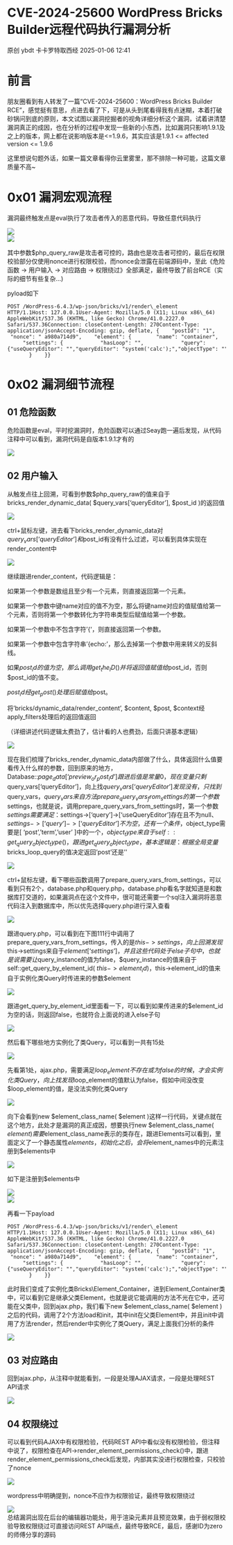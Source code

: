#  CVE-2024-25600 WordPress Bricks Builder远程代码执行漏洞分析   
原创 ybdt  卡卡罗特取西经   2025-01-06 12:41  
  
# 前言  
  
朋友圈看到有人转发了一篇“CVE-2024-25600：WordPress Bricks Builder RCE”，感觉挺有意思，点进去看了下，可是从头到尾看得我有点迷糊，本着打破砂锅问到底的原则，本文试图以漏洞挖掘者的视角详细分析这个漏洞，试着讲清楚漏洞真正的成因，也在分析的过程中发现一些新的小东西，比如漏洞只影响1.9.1及之上的版本，网上都在说影响版本是<=1.9.6，其实应该是1.9.1 <= affected version <= 1.9.6  
  
这里想说句题外话，如果一篇文章看得你云里雾里，那不排除一种可能，这篇文章质量不高~  
# 0x01 漏洞宏观流程  
  
漏洞最终触发点是eval执行了攻击者传入的恶意代码，导致任意代码执行  
  
![](https://mmbiz.qpic.cn/sz_mmbiz_png/6GUJytibkzlaAOtXQbA4DubGEQibc9tc2lBIRfsAWzrBPib7G4oqMjMxb5YJsoho5glNvWzBktibQUW2BN6mDXiaic5Q/640?wx_fmt=png&from=appmsg "")  
![](https://mmbiz.qpic.cn/sz_mmbiz_png/6GUJytibkzlaAOtXQbA4DubGEQibc9tc2lBIRfsAWzrBPib7G4oqMjMxb5YJsoho5glNvWzBktibQUW2BN6mDXiaic5Q/640?wx_fmt=png&from=appmsg "")  
  
其中参数$php_query_raw是攻击者可控的，路由也是攻击者可控的，最后在权限校验部分仅使用nonce进行权限校验，而nonce会泄露在前端源码中，至此《危险函数 -> 用户输入 -> 对应路由 -> 权限绕过》全部满足，最终导致了前台RCE（实际的细节有些复杂…)  
  
pyload如下  
```
POST /WordPress-6.4.3/wp-json/bricks/v1/render\_element HTTP/1.1Host: 127.0.0.1User-Agent: Mozilla/5.0 (X11; Linux x86\_64) AppleWebKit/537.36 (KHTML, like Gecko) Chrome/41.0.2227.0 Safari/537.36Connection: closeContent-Length: 270Content-Type: application/jsonAccept-Encoding: gzip, deflate, {    "postId": "1",    "nonce": " a980a714d9",    "element": {        "name": "container",        "settings": {            "hasLoop": "",            "query": {"useQueryEditor": "","queryEditor": "system('calc');","objectType": ""}        }    }}
```  
# 0x02 漏洞细节流程  
## 01 危险函数  
  
危险函数是eval，平时挖漏洞时，危险函数可以通过Seay跑一遍后发现，从代码注释中可以看到，漏洞代码是自版本1.9.1才有的  
  
![](https://mmbiz.qpic.cn/sz_mmbiz_png/6GUJytibkzlaAOtXQbA4DubGEQibc9tc2lOyIOmF0Iz87Tv4ibAApzSPIvd4hqcfibAGIIOibsBz2fqibpl37PjrVKnw/640?wx_fmt=png&from=appmsg "")  
## 02 用户输入  
  
从触发点往上回溯，可看到参数$php_query_raw的值来自于bricks_render_dynamic_data( $query_vars[‘queryEditor’], $post_id )的返回值  
  
![](https://mmbiz.qpic.cn/sz_mmbiz_png/6GUJytibkzlaAOtXQbA4DubGEQibc9tc2lKdayNaBl75Tibic5tRicgibgiaAeNYV3e12mm3jGMuyt5NaR5D8rYpvkBGw/640?wx_fmt=png&from=appmsg "")  
  
ctrl+鼠标左键，进去看下bricks_render_dynamic_data对$query_vars[‘queryEditor’]和$post_id有没有什么过滤，可以看到具体实现在render_content中  
  
![](https://mmbiz.qpic.cn/sz_mmbiz_png/6GUJytibkzlaAOtXQbA4DubGEQibc9tc2lKmCLib8gPMAKLJfJhxeaqI2f0erzZUVKstkKRxJACvo88yY0B1icQWnA/640?wx_fmt=png&from=appmsg "")  
  
继续跟进render_content，代码逻辑是：  
  
如果第一个参数是数组且至少有一个元素，则直接返回第一个元素。  
  
如果第一个参数中键name对应的值不为空，那么将键name对应的值赋值给第一个元素，否则将第一个参数转化为字符串类型后赋值给第一个参数。  
  
如果第一个参数中不包含字符’{‘，则直接返回第一个参数。  
  
如果第一个参数中包含字符串’{echo:’，那么去掉第一个参数中用来转义的反斜线。  
  
如果$post_id的值为空，那么调用get_the_ID()并将返回值赋值给$post_id，否则$post_id的值不变。  
  
$post_id经get_post()处理后赋值给$post。  
  
将’bricks/dynamic_data/render_content’, $content, $post, $context经apply_filters处理后的返回值返回  
  
（详细讲述代码逻辑太费劲了，估计看的人也费劲，后面只讲基本逻辑）  
  
![](https://mmbiz.qpic.cn/sz_mmbiz_png/6GUJytibkzlaAOtXQbA4DubGEQibc9tc2lFaM6DWrxt3icuiaTy333LBmIm4QJe1PSibCa5pYk3XQFIQ0iaa8CicMojVQ/640?wx_fmt=png&from=appmsg "")  
  
现在我们梳理了bricks_render_dynamic_data内部做了什么，具体返回什么值要看传入什么样的参数，回到原来的地方，Database::$page_data[‘preview_or_post_id’]跟进后值是常量0，现在变量只剩$query_vars[‘queryEditor’]，向上找$query_vars[‘queryEditor’]发现没有，只找到$query_vars，$query_vars来自方法prepare_query_vars_from_settings的第一个参数$settings，也就是说，调用prepare_query_vars_from_settings时，第一个参数$settings需要满足：$settings->[‘query’]->[‘useQueryEditor’]存在且不为null、$settings->[‘query’]->[‘queryEditor’]不为空，还有一个条件，$object_type需要是[ ‘post’,’term’,’user’ ]中的一个，$object_type来自于self::get_query_object_type()，跟进get_query_object_type，基本逻辑是：根据全局变量$bricks_loop_query的值决定返回’post’还是’’  
  
![](https://mmbiz.qpic.cn/sz_mmbiz_png/6GUJytibkzlaAOtXQbA4DubGEQibc9tc2lO1EDLujMlaEFgI2HVQcudt2XWFlsQMmVYXicymhhpRKpnicNwAkHR8Pw/640?wx_fmt=png&from=appmsg "")  
  
ctrl+鼠标左键，看下哪些函数调用了prepare_query_vars_from_settings，可以看到只有2个，database.php和query.php，database.php看名字就知道是和数据库打交道的，如果漏洞点在这个文件中，很可能还需要一个sql注入漏洞将恶意代码注入到数据库中，所以优先选择query.php进行深入查看  
  
![](https://mmbiz.qpic.cn/sz_mmbiz_png/6GUJytibkzlaAOtXQbA4DubGEQibc9tc2lGgvd3hG0I6nnzYZic47grKC6FXq9BqsNFmKPiaXhVEGuFXwg6f6C5Qkg/640?wx_fmt=png&from=appmsg "")  
  
跟进query.php，可以看到在下图111行中调用了prepare_query_vars_from_settings，传入的是$this->settings，向上回溯发现$this->settings来自于$element[‘settings’]，并且这些代码处于else子句中，也就是说需要让$query_instance的值为false，$query_instance的值来自于self::get_query_by_element_id( $this->element_id )，$this->element_id的值来自于实例化类Query时传进来的参数$element  
  
![](https://mmbiz.qpic.cn/sz_mmbiz_png/6GUJytibkzlaAOtXQbA4DubGEQibc9tc2lcz8UH9xNVOfhDOYQrmZkW1F8wkYgdbz0XNJ911ia2Rpg0m7aXAbdJvg/640?wx_fmt=png&from=appmsg "")  
  
跟进get_query_by_element_id里面看一下，可以看到如果传进来的$element_id为空的话，则返回false，也就符合上面说的进入else子句  
  
![](https://mmbiz.qpic.cn/sz_mmbiz_png/6GUJytibkzlaAOtXQbA4DubGEQibc9tc2l9dv4JoHhWs7WXcoYIicMLR12WhxWdWy65bk67Ne8m94RNqu4OLUCciag/640?wx_fmt=png&from=appmsg "")  
  
然后看下哪些地方实例化了类Query，可以看到一共有15处  
  
![](https://mmbiz.qpic.cn/sz_mmbiz_png/6GUJytibkzlaAOtXQbA4DubGEQibc9tc2lPMwfia89AzcEXzT6Yia7Uia2KGMnnBwUXYAtqckBeibOuPgKty2nW7rzMg/640?wx_fmt=png&from=appmsg "")  
  
先看第1处，ajax.php，需要满足$loop_element不存在或为false的时候，才会实例化类Query，向上找发现$loop_element的值默认为false，假如中间没改变$loop_element的值，是没法实例化类Query  
  
![](https://mmbiz.qpic.cn/sz_mmbiz_png/6GUJytibkzlaAOtXQbA4DubGEQibc9tc2lH8bclicwgn4AaunjYX6ZQeztm2FnicK5wtkCjBBEC3PoyUn6OeshpDdA/640?wx_fmt=png&from=appmsg "")  
  
向下会看到new $element_class_name( $element )这样一行代码，关键点就在这个地方，此处才是漏洞的真正成因，想要执行new $element_class_name( $element )需要$element_class_name表示的类存在，跟进Elements可以看到，里面定义了一个静态属性$elements，初始化之后，会将$element_names中的元素注册到$elements中  
  
![](https://mmbiz.qpic.cn/sz_mmbiz_png/6GUJytibkzlaAOtXQbA4DubGEQibc9tc2lxzPkk5Ncvmut2yF3elyE3pwGniatevlN9yNu79NqfBibongaw5bIL4tw/640?wx_fmt=png&from=appmsg "")  
  
如下是注册到$elements中  
  
![](https://mmbiz.qpic.cn/sz_mmbiz_png/6GUJytibkzlaAOtXQbA4DubGEQibc9tc2l89ox92KP2z6CEibGpLjC2XoOl48mMFlQ7Vzb3olSyzhzHDRLzIxibMUg/640?wx_fmt=png&from=appmsg "")  
![](https://mmbiz.qpic.cn/sz_mmbiz_png/6GUJytibkzlaAOtXQbA4DubGEQibc9tc2l89ox92KP2z6CEibGpLjC2XoOl48mMFlQ7Vzb3olSyzhzHDRLzIxibMUg/640?wx_fmt=png&from=appmsg "")  
  
再看一下payload  
```
POST /WordPress-6.4.3/wp-json/bricks/v1/render\_element HTTP/1.1Host: 127.0.0.1User-Agent: Mozilla/5.0 (X11; Linux x86\_64) AppleWebKit/537.36 (KHTML, like Gecko) Chrome/41.0.2227.0 Safari/537.36Connection: closeContent-Length: 270Content-Type: application/jsonAccept-Encoding: gzip, deflate, {    "postId": "1",    "nonce": " a980a714d9",    "element": {        "name": "container",        "settings": {            "hasLoop": "",            "query": {"useQueryEditor": "","queryEditor": "system('calc');","objectType": ""}        }    }}
```  
  
此时我们变成了实例化类Bricks\Element_Container，进到Element_Container类中，可以看到它是继承父类Element，也就是说它能调用的方法不光在它中，还可能在父类中，回到ajax.php，我们看下new $element_class_name( $element )之后的代码，调用了2个方法load和init，其中init在父类Element中，并且init中调用了方法render，然后render中实例化了类Query，满足上面我们分析的条件  
  
![](https://mmbiz.qpic.cn/sz_mmbiz_png/6GUJytibkzlaAOtXQbA4DubGEQibc9tc2lnoEst3hpibhQUuGM0Lk9UMMs7vOWk4a2oLgV5aeKjgWdVNfX5jpkaEw/640?wx_fmt=png&from=appmsg "")  
## 03 对应路由  
  
回到ajax.php，从注释中就能看到，一段是处理AJAX请求，一段是处理REST API请求  
  
![](https://mmbiz.qpic.cn/sz_mmbiz_png/6GUJytibkzlaAOtXQbA4DubGEQibc9tc2lYYnbSDzP9Q1WlrNiaTBVSuHcGfHetD9LFZzljDle1ZbtnrGEJaLczdw/640?wx_fmt=png&from=appmsg "")  
## 04 权限绕过  
  
可以看到代码AJAX中有权限检验，代码REST API中看似没有权限检验，但注释中说了，权限检查在API->render_element_permissions_check()中，跟进render_element_permissions_check后发现，内部其实没进行权限检查，只校验了nonce  
  
![](https://mmbiz.qpic.cn/sz_mmbiz_png/6GUJytibkzlaAOtXQbA4DubGEQibc9tc2laH59TaPkPMIqibwDCAzgqFWsfe3jKe4QVJI805PulQA6z6kI4cFN9rA/640?wx_fmt=png&from=appmsg "")  
  
wordpress中明确提到，nonce不应作为权限验证，最终导致权限绕过  
  
![](https://mmbiz.qpic.cn/sz_mmbiz_png/6GUJytibkzlaAOtXQbA4DubGEQibc9tc2ln49ucp35UFds6CNZtibOe8dguvaP1mmBxJSMxq3ibKzEb39NjrDbYTDw/640?wx_fmt=png&from=appmsg "")  
总结漏洞出现在后台的编辑器功能处，用于渲染元素并且预览效果，由于弱权限校验导致权限绕过可直接访问REST API端点，最终导致RCE，最后，感谢ID为zero的师傅分享的源码  
